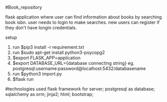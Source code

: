 #Book_repository

flask application where user can find information about books by searching book isbn.
user needs to login to make searches.
new users can register if they don't have longin credentials.

setup
1. run $pip3 install -r requirement.txt
2. run $sudo apt-get install python3-psycopg2
3. $export FLASK_APP=application
4. $export DATABASE_URL={database connecting string}      eg. postgresql:username:password@localhost:5432/databasename
5. run $python3 import.py
6. $flask run

#technologies used
    flask framework for server;
    postgresql as database;
    sqlalchemy as orm;
    jinja2;
    html;
    bootstrap;
